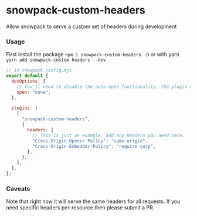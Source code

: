 # snowpack-custom-headers

Allow snowpack to serve a custom set of headers during development

### Usage

First install the package `npm i snowpack-custom-headers -D` or with yarn `yarn add snowpack-custom-headers --dev`

```javascript
// in snowpack.config.mjs
export default {
  devOptions: {
    // You'll need to disable the auto-open functionality, the plugin will open the right page
    open: "none",
  },

  plugins: [
    [
      "snowpack-custom-headers",
      {
        headers: {
          // This is just an example, add any headers you need here.
          "Cross-Origin-Opener-Policy": "same-origin",
          "Cross-Origin-Embedder-Policy": "require-corp",
        },
      },
    ],
  ],
};
```

### Caveats

Note that right now it will serve the same headers for all requests. If you need specific headers per-resource then
please submit a PR.
